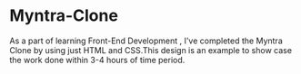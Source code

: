 # Myntra-Clone

As a part of learning Front-End Development , I've completed the Myntra Clone by using just HTML and CSS.This design is an example to show case the work done within 3-4 hours of time period.
